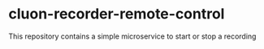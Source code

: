 # cluon-recorder-remote-control
This repository contains a simple microservice to start or stop a recording
